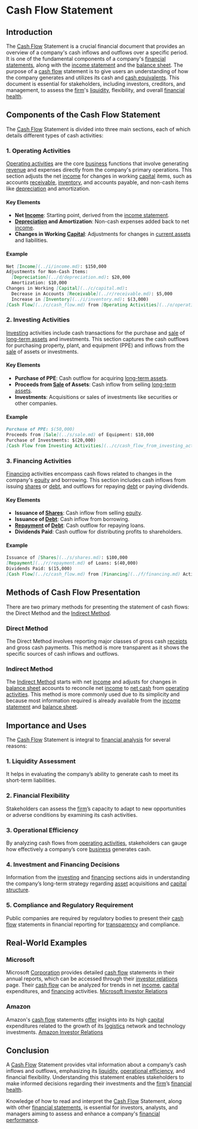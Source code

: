 # Cash Flow Statement

## Introduction
The [Cash Flow](../c/cash_flow.md) Statement is a crucial financial document that provides an overview of a company's cash inflows and outflows over a specific period. It is one of the fundamental components of a company's [financial statements](../f/financial_statements.md), along with the [income statement](../i/income_statement.md) and the [balance sheet](../b/balance_sheet.md). The purpose of a [cash flow](../c/cash_flow.md) statement is to give users an understanding of how the company generates and utilizes its cash and [cash equivalents](../c/cash_equivalents.md). This document is essential for stakeholders, including investors, creditors, and management, to assess the [firm](../f/firm.md)'s [liquidity](../l/liquidity.md), flexibility, and overall [financial health](../f/financial_health.md).

## Components of the Cash Flow Statement 
The [Cash Flow](../c/cash_flow.md) Statement is divided into three main sections, each of which details different types of cash activities:

### 1. Operating Activities
[Operating activities](../o/operating_activities.md) are the core [business](../b/business.md) functions that involve generating [revenue](../r/revenue.md) and expenses directly from the company's primary operations. This section adjusts the net [income](../i/income.md) for changes in working [capital](../c/capital.md) items, such as accounts [receivable](../r/receivable.md), [inventory](../i/inventory.md), and accounts payable, and non-cash items like [depreciation](../d/depreciation.md) and amortization.

#### Key Elements
- **Net [Income](../i/income.md)**: Starting point, derived from the [income statement](../i/income_statement.md).
- **[Depreciation](../d/depreciation.md) and Amortization**: Non-cash expenses added back to net [income](../i/income.md).
- **Changes in Working [Capital](../c/capital.md)**: Adjustments for changes in [current assets](../c/current_assets.md) and liabilities.

#### Example
```markdown
Net [Income](../i/income.md): $150,000
Adjustments for Non-Cash Items:
  [Depreciation](../d/depreciation.md): $20,000
  Amortization: $10,000
Changes in Working [Capital](../c/capital.md):
  Decrease in Accounts [Receivable](../r/receivable.md): $5,000
  Increase in [Inventory](../i/inventory.md): $(3,000)
[Cash Flow](../c/cash_flow.md) from [Operating Activities](../o/operating_activities.md): $182,000
```

### 2. Investing Activities
[Investing](../i/investing.md) activities include cash transactions for the purchase and [sale](../s/sale.md) of [long-term assets](../l/long-term_assets.md) and investments. This section captures the cash outflows for purchasing property, plant, and equipment (PPE) and inflows from the [sale](../s/sale.md) of assets or investments.

#### Key Elements
- **Purchase of PPE**: Cash outflow for acquiring [long-term assets](../l/long-term_assets.md).
- **Proceeds from [Sale](../s/sale.md) of Assets**: Cash inflow from selling [long-term assets](../l/long-term_assets.md).
- **Investments**: Acquisitions or sales of investments like securities or other companies.

#### Example
```markdown
Purchase of PPE: $(50,000)
Proceeds from [Sale](../s/sale.md) of Equipment: $10,000
Purchase of Investments: $(20,000)
[Cash Flow from Investing Activities](../c/cash_flow_from_investing_activities.md): $(60,000)
```

### 3. Financing Activities
[Financing](../f/financing.md) activities encompass cash flows related to changes in the company's [equity](../e/equity.md) and borrowing. This section includes cash inflows from issuing [shares](../s/shares.md) or [debt](../d/debt.md), and outflows for repaying [debt](../d/debt.md) or paying dividends.

#### Key Elements
- **Issuance of [Shares](../s/shares.md)**: Cash inflow from selling [equity](../e/equity.md).
- **Issuance of [Debt](../d/debt.md)**: Cash inflow from borrowing.
- **[Repayment](../r/repayment.md) of [Debt](../d/debt.md)**: Cash outflow for repaying loans.
- **Dividends Paid**: Cash outflow for distributing profits to shareholders.

#### Example
```markdown
Issuance of [Shares](../s/shares.md): $100,000
[Repayment](../r/repayment.md) of Loans: $(40,000)
Dividends Paid: $(15,000)
[Cash Flow](../c/cash_flow.md) from [Financing](../f/financing.md) Activities: $45,000
```

## Methods of Cash Flow Presentation
There are two primary methods for presenting the statement of cash flows: the Direct Method and the [Indirect Method](../i/indirect_method.md).

### Direct Method
The Direct Method involves reporting major classes of gross cash [receipts](../r/receipt.md) and gross cash payments. This method is more transparent as it shows the specific sources of cash inflows and outflows.

### Indirect Method
The [Indirect Method](../i/indirect_method.md) starts with net [income](../i/income.md) and adjusts for changes in [balance sheet](../b/balance_sheet.md) accounts to reconcile net [income](../i/income.md) to [net cash](../n/net_cash.md) from [operating activities](../o/operating_activities.md). This method is more commonly used due to its simplicity and because most information required is already available from the [income statement](../i/income_statement.md) and [balance sheet](../b/balance_sheet.md).

## Importance and Uses
The [Cash Flow](../c/cash_flow.md) Statement is integral to [financial analysis](../f/financial_analysis.md) for several reasons:

### 1. Liquidity Assessment
It helps in evaluating the company’s ability to generate cash to meet its short-term liabilities.

### 2. Financial Flexibility
Stakeholders can assess the [firm](../f/firm.md)’s capacity to adapt to new opportunities or adverse conditions by examining its cash activities.

### 3. Operational Efficiency
By analyzing cash flows from [operating activities](../o/operating_activities.md), stakeholders can gauge how effectively a company’s core [business](../b/business.md) generates cash.

### 4. Investment and Financing Decisions
Information from the [investing](../i/investing.md) and [financing](../f/financing.md) sections aids in understanding the company’s long-term strategy regarding [asset](../a/asset.md) acquisitions and [capital structure](../c/capital_structure.md).

### 5. Compliance and Regulatory Requirement
Public companies are required by regulatory bodies to present their [cash flow](../c/cash_flow.md) statements in financial reporting for [transparency](../t/transparency.md) and compliance.

## Real-World Examples
### Microsoft
Microsoft [Corporation](../c/corporation.md) provides detailed [cash flow](../c/cash_flow.md) statements in their annual reports, which can be accessed through their [investor relations](../i/investor_relations.md) page. Their [cash flow](../c/cash_flow.md) can be analyzed for trends in net [income](../i/income.md), [capital](../c/capital.md) expenditures, and [financing](../f/financing.md) activities.
[Microsoft Investor Relations](https://www.microsoft.com/en-us/Investor) 

### Amazon
Amazon's [cash flow](../c/cash_flow.md) statements [offer](../o/offer.md) insights into its high [capital](../c/capital.md) expenditures related to the growth of its [logistics](../l/logistics.md) network and technology investments. 
[Amazon Investor Relations](http://phx.corporate-ir.net/phoenix.zhtml?c=97664&p=irol-irhome)

## Conclusion
A [Cash Flow](../c/cash_flow.md) Statement provides vital information about a company’s cash inflows and outflows, emphasizing its [liquidity](../l/liquidity.md), [operational efficiency](../o/operational_efficiency_in_trading.md), and financial flexibility. Understanding this statement enables stakeholders to make informed decisions regarding their investments and the [firm](../f/firm.md)’s [financial health](../f/financial_health.md).

Knowledge of how to read and interpret the [Cash Flow](../c/cash_flow.md) Statement, along with other [financial statements](../f/financial_statements.md), is essential for investors, analysts, and managers aiming to assess and enhance a company's [financial performance](../f/financial_performance.md).
